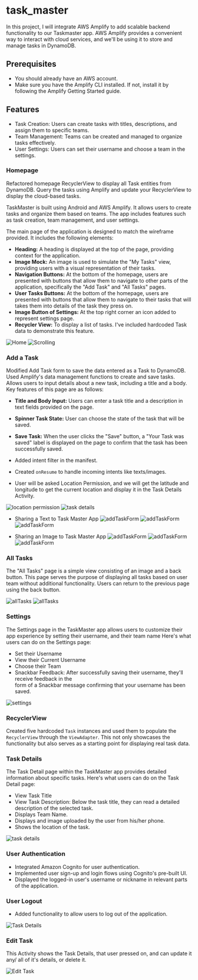 # task_master

In this project, I will integrate AWS Amplify to add scalable backend functionality to our 
Taskmaster app. AWS Amplify provides a convenient way to interact with cloud services, and we'll 
be using it to store and manage tasks in DynamoDB.

## Prerequisites
- You should already have an AWS account.
- Make sure you have the Amplify CLI installed. If not, install it by following the Amplify Getting
  Started guide.

## Features

- Task Creation: Users can create tasks with titles, descriptions, and assign them to specific teams.
- Team Management: Teams can be created and managed to organize tasks effectively.
- User Settings: Users can set their username and choose a team in the settings.


### Homepage

Refactored homepage RecyclerView to display all Task entities from DynamoDB. Query the tasks 
using Amplify and update your RecyclerView to display the cloud-based tasks.

TaskMaster is built using Android and AWS Amplify. It allows users to create tasks and organize 
them based on teams. The app includes features such as task creation, team management, and 
user settings.

The main page of the application is designed to match the wireframe provided. It includes the
following elements:

- **Heading:** A heading is displayed at the top of the page, providing context for the application.
- **Image Mock:** An image is used to simulate the "My Tasks" view, providing users with a visual 
  representation of their tasks.
- **Navigation Buttons:** At the bottom of the homepage, users are presented with buttons that 
  allow them to navigate to other parts of the application, specifically the "Add Task" and 
  "All Tasks" pages.
- **User Tasks Buttons:** At the bottom of the homepage, users are presented with buttons that
  allow them to navigate to their tasks that will takes them into details of the task they press on.
- **Image Button of Settings:** At the top right corner an icon added to represent settings page.  
- **Recycler View:** To display a list of tasks. I've included hardcoded Task data to demonstrate 
  this feature.

![Home](screenshots/home5.jpeg)
![Scrolling](screenshots/Scrolling.jpeg)

### Add a Task

Modified Add Task form to save the data entered as a Task to DynamoDB. Used Amplify's data 
management functions to create and save tasks.
Allows users to input details about a new task, including a title and a body. Key features 
of this page are as follows:

- **Title and Body Input:** Users can enter a task title and a description in text fields 
  provided on the page.
- **Spinner Task State:** User can choose the state of the task that will be saved. 
- **Save Task:** When the user clicks the "Save" button, a "Your Task was saved" label is
displayed on the page to confirm that the task has been successfully saved.

- Added intent filter in the manifest.
- Created `onResume` to handle incoming intents like texts/images. 
- User will be asked Location Permission, and we will get the latitude and longitude to get the 
  current location and display it in the Task Details Activity. 
 

![location permission](screenshots/locationPermission.jpeg)
![task details](screenshots/taskWithLocation.jpeg)


- Sharing a Text to Task Master App
  ![addTaskForm](screenshots/googleText.jpeg)
  ![addTaskForm](screenshots/TextSharedFromGoogle.jpeg)
  ![addTaskForm](screenshots/AddDetailText.jpeg)


- Sharing an Image to Task Master App
  ![addTaskForm](screenshots/googleImage.jpeg)
  ![addTaskForm](screenshots/shareImageFromGoogle.jpeg)
  ![addTaskForm](screenshots/AddTaskImageAdded.jpeg)


### All Tasks

The "All Tasks" page is a simple view consisting of an image and a back button. This page serves 
the purpose of displaying all tasks based on user team without additional functionality. Users can
return to the previous page using the back button.



![allTasks](screenshots/AllTask1.jpeg)
![allTasks](screenshots/alltasks2.jpeg)



### Settings 

The Settings page in the TaskMaster app allows users to customize their app experience by 
setting their username, and their team name Here's what users can do on the Settings page:
- Set their Username
- View their Current Username
- Choose their Team
- Snackbar Feedback: After successfully saving their username, they'll receive feedback in the  
  form of a Snackbar message confirming that your username has been saved.


![settings](screenshots/settings5.jpeg)


### RecyclerView

Created five hardcoded `Task` instances and used them to populate the `RecyclerView` 
through the `ViewAdapter`. This not only showcases the functionality but also serves as a 
starting point for displaying real task data.


### Task Details 

The Task Detail page within the TaskMaster app provides detailed information about specific tasks.
Here's what users can do on the Task Detail page:

- View Task Title
- View Task Description: Below the task title, they can read a detailed description of the 
  selected task. 
- Displays Team Name. 
- Displays and image uploaded by the user from his/her phone. 
- Shows the location of the task. 

![task details](screenshots/taskWithLocation.jpeg)


### User Authentication

- Integrated Amazon Cognito for user authentication.
- Implemented user sign-up and login flows using Cognito's pre-built UI.
- Displayed the logged-in user's username or nickname in relevant parts of the application.

### User Logout

- Added functionality to allow users to log out of the application.


![Task Details ](screenshots/Taskdetail2.jpeg)


### Edit Task

This Activity shows the Task Details, that user pressed on, and can update it any/ all of it's 
details, or delete it. 

![Edit Task ](screenshots/EditTaskActivity.jpeg)







